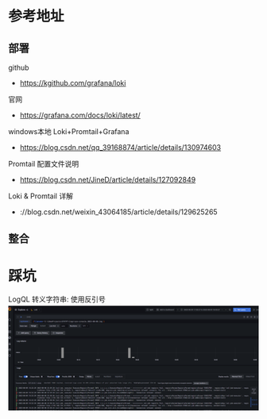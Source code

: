 # 参考地址

## 部署
github
- https://kgithub.com/grafana/loki

官网
- https://grafana.com/docs/loki/latest/

windows本地 Loki+Promtail+Grafana
- https://blog.csdn.net/qq_39168874/article/details/130974603

Promtail 配置文件说明
- https://blog.csdn.net/JineD/article/details/127092849

Loki & Promtail 详解
- ://blog.csdn.net/weixin_43064185/article/details/129625265


## 整合

# 踩坑

LogQL 转义字符串: 使用反引号
![](img/img.png)

